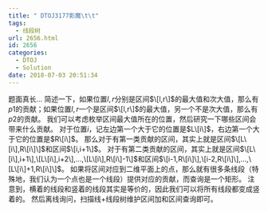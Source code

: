 ```yaml
---
title: " DTOJ3177影魔\t\t"
tags:
  - 线段树
url: 2656.html
id: 2656
categories:
  - DTOJ
  - Solution
date: 2018-07-03 20:51:34
---
```


题面真长… 简述一下，如果位置$l,r$分别是区间$\[l,r\]$的最大值和次大值，那么有$p1$的贡献；如果位置$l,r$一个是区间$\[l,r\]$的最大值，另一个不是次大值，那么有$p2$的贡献。 我们可以考虑枚举区间最大值所在的位置，然后研究一下哪些区间会带来什么贡献。 对于位置$i$，记左边第一个大于它的位置是$L\[i\]$，右边第一个大于它的位置是$R\[i\]$。 那么对于有第一类贡献的区间，其实上就是区间$\[L\[i\],R\[i\]\]$和区间$\[i,i+1\]$。 对于有第二类贡献的区间，其实上就是区间$\[L\[i\],i+1\],\[L\[i\],i+2\],…,\[L\[i\],R\[i\]-1\]$和区间$\[i-1,R\[i\]\],\[i-2,R\[i\]\],…,\[L\[i\]+1,R\[i\]\]$。 如果将区间对应到二维平面上的点，那么就有很多条线段（特殊地，我们认为一个点也是一个线段）提供对应的贡献，而查询是一个矩形。 注意到，横着的线段和竖着的线段其实是等价的，因此我们可以将所有线段都变成竖着的。 然后离线询问，扫描线+线段树维护区间加和区间查询即可。